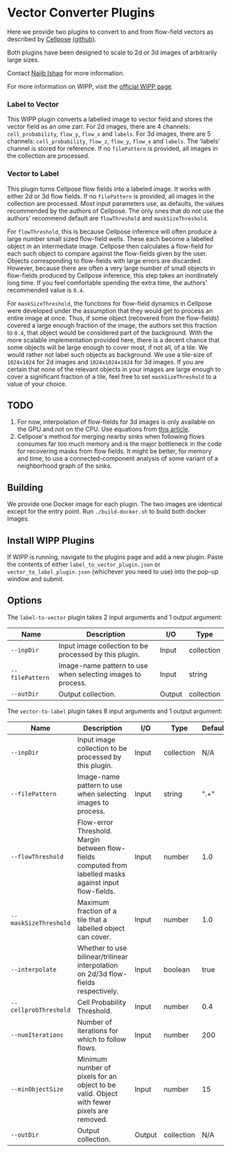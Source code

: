 # Vector Converter Plugins

Here we provide two plugins to convert to and from flow-field vectors as described by [Cellpose](https://www.nature.com/articles/s41592-020-01018-x.epdf?sharing_token=yrCA1mB-y9TR8-RC8w_CPdRgN0jAjWel9jnR3ZoTv0Ms-A3TbUG5N7s_6d3I7lMImMDE6cyl-17ubiknffX50r-dX1un0XSIQ2PGYWsCV1du16fIaipcHNxste8FMByEL75Ek_S2_UEVkSk7lCFllWEVogGWJwmQkBC9uKq9UEA%3D) [(github)](https://github.com/MouseLand/cellpose).

Both plugins have been designed to scale to 2d or 3d images of arbitrarily large sizes.

Contact [Najib Ishaq](mailto:najib.ishaq@axleinfo.com) for more information.

For more information on WIPP, visit the [official WIPP page](https://isg.nist.gov/deepzoomweb/software/wipp).

### Label to Vector

This WIPP plugin converts a labelled image to vector field and stores the vector field as an ome zarr.
For 2d images, there are 4 channels: `cell_probability`, `flow_y`, `flow_x` and `labels`.
For 3d images, there are 5 channels: `cell_probability`, `flow_z`, `flow_y`, `flow_x` and `labels`.
The 'labels' channel is stored for reference.
If no `filePattern` is provided, all images in the collection are processed.

### Vector to Label

This plugin turns Cellpose flow fields into a labeled image.
It works with either 2d or 3d flow fields.
If no `filePattern` is provided, all images in the collection are processed.
Most input parameters use, as defaults, the values recommended by the authors of Cellpose.
The only ones that do not use the authors' recommend default are `flowThreshold` and `maskSizeThreshold`.

For `flowThreshold`, this is because Cellpose inference will often produce a large number small sized flow-field wells.
These each become a labelled object in an intermediate image.
Cellpose then calculates a flow-field for each such object to compare against the flow-fields given by the user.
Objects corresponding to flow-fields with large errors are discarded.
However, because there are often a very large number of small objects in flow-fields produced by Cellpose inference, this step takes an inordinately long time.
If you feel comfortable spending the extra time, the authors' recommended value is `0.4`.

For `maskSizeThreshold`, the functions for flow-field dynamics in Cellpose were developed under the assumption that they would get to process an entire image at once.
Thus, if some object (recovered from the flow-fields) covered a large enough fraction of the image, the authors set this fraction to `0.4`, that object would be considered part of the background.
With the more scalable implementation provided here, there is a decent chance that some objects will be large enough to cover most, if not all, of a tile.
We would rather not label such objects as background.
We use a tile-size of `1024x1024` for 2d images and `1024x1024x1024` for 3d images.
If you are certain that none of the relevant objects in your images are large enough to cover a significant fraction of a tile, feel free to set `maskSizeThreshold` to a value of your choice.

## TODO

1. For now, interpolation of flow-fields for 3d images is only available on the GPU and not on the CPU.
   Use equations from [this article](https://en.wikipedia.org/wiki/Trilinear_interpolation).
2. Cellpose's method for merging nearby sinks when following flows consumes far too much memory and is the major bottleneck in the code for recovering masks from flow fields.
   It might be better, for memory and time, to use a connected-component analysis of some variant of a neighborhood graph of the sinks.

## Building

We provide one Docker image for each plugin.
The two images are identical except for the entry point.
Run `./build-docker.sh` to build both docker images.

## Install WIPP Plugins

If WIPP is running, navigate to the plugins page and add a new plugin.
Paste the contents of either `label_to_vector_plugin.json` or `vector_to_label_plugin.json` (whichever you need to use) into the pop-up window and submit.

## Options

The `label-to-vector` plugin takes 2 input arguments and 1 output argument:

| Name          | Description             | I/O    | Type   |
|---------------|-------------------------|--------|--------|
| `--inpDir` | Input image collection to be processed by this plugin. | Input | collection |
| `--filePattern` | Image-name pattern to use when selecting images to process. | Input | string |
| `--outDir` | Output collection. | Output | collection |

The `vector-to-label` plugin takes 8 input arguments and 1 output argument:

| Name          | Description             | I/O    | Type   | Defaults |
|---------------|-------------------------|--------|--------|----------|
| `--inpDir` | Input image collection to be processed by this plugin. | Input | collection | N/A |
| `--filePattern` | Image-name pattern to use when selecting images to process. | Input | string | ".+" |
| `--flowThreshold` | Flow-error Threshold. Margin between flow-fields computed from labelled masks against input flow-fields. | Input | number | 1.0 |
| `--maskSizeThreshold` | Maximum fraction of a tile that a labelled object can cover. | Input | number | 1.0 |
| `--interpolate` | Whether to use bilinear/trilinear interpolation on 2d/3d flow-fields respectively. | Input | boolean | true |
| `--cellprobThreshold` | Cell Probability Threshold. | Input | number | 0.4 |
| `--numIterations` | Number of iterations for which to follow flows. | Input | number | 200 |
| `--minObjectSize` | Minimum number of pixels for an object to be valid. Object with fewer pixels are removed. | Input | number | 15 |
| `--outDir` | Output collection. | Output | collection | N/A |
